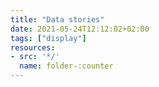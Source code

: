 ```yaml
---
title: "Data stories"
date: 2021-05-24T12:12:02+02:00
tags: ["display"]
resources:
- src: '*/'
  name: folder-:counter
---
```


